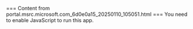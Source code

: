 === Content from portal.msrc.microsoft.com_6d0e0a15_20250110_105051.html ===
You need to enable JavaScript to run this app.
